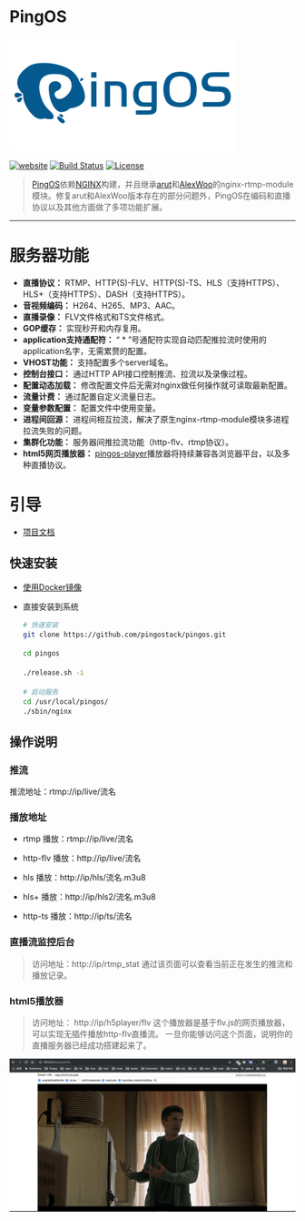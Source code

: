 # PingOS

[![logo](doc/img/logo-banner-white-400x200.png)](https://pingos.io)

[![website](https://img.shields.io/badge/website-https://pingos.io-red.svg)](https://pingos.io) [![Build Status](https://travis-ci.com/pingostack/pingos.svg?branch=master)](https://travis-ci.com/pingostack/pingos) [![License](https://img.shields.io/badge/License-BSD%203--Clause-blue.svg)](https://opensource.org/licenses/BSD-3-Clause)


> [PingOS](https://pingos.io/docs/zh/quick-start)依赖[NGINX](https://github.com/nginx/nginx)构建，并且继承[arut](https://github.com/arut/nginx-rtmp-module)和[AlexWoo](https://github.com/AlexWoo/nginx-rtmp-module)的nginx-rtmp-module模块。修复arut和AlexWoo版本存在的部分问题外，PingOS在编码和直播协议以及其他方面做了多项功能扩展。

---

# 服务器功能

- **直播协议：** RTMP、HTTP(S)-FLV、HTTP(S)-TS、HLS（支持HTTPS）、HLS+（支持HTTPS）、DASH（支持HTTPS）。
- **音视频编码：** H264、H265、MP3、AAC。
- **直播录像：** FLV文件格式和TS文件格式。
- **GOP缓存：** 实现秒开和内存复用。
- **application支持通配符：** “ * ”号通配符实现自动匹配推拉流时使用的application名字，无需累赘的配置。
- **VHOST功能：** 支持配置多个server域名。
- **控制台接口：** 通过HTTP API接口控制推流、拉流以及录像过程。
- **配置动态加载：** 修改配置文件后无需对nginx做任何操作就可读取最新配置。
- **流量计费：** 通过配置自定义流量日志。
- **变量参数配置：** 配置文件中使用变量。
- **进程间回源：** 进程间相互拉流，解决了原生nginx-rtmp-module模块多进程拉流失败的问题。
- **集群化功能：** 服务器间推拉流功能（http-flv、rtmp协议）。
- **html5网页播放器：** [pingos-player](https://github.com/pingostack/pingos-player)播放器将持续兼容各浏览器平台，以及多种直播协议。

# 引导

- [项目文档](https://pingos.io/docs/zh/quick-start)

## 快速安装

- [使用Docker镜像](docker/README.md)

- 直接安装到系统
    ```bash
    # 快速安装
    git clone https://github.com/pingostack/pingos.git

    cd pingos

    ./release.sh -i

    # 启动服务
    cd /usr/local/pingos/
    ./sbin/nginx
    ```

## 操作说明

### 推流

推流地址：rtmp://ip/live/流名

### 播放地址

- rtmp 播放：rtmp://ip/live/流名

- http-flv 播放：http://ip/live/流名

- hls 播放：http://ip/hls/流名.m3u8

- hls+ 播放：http://ip/hls2/流名.m3u8

- http-ts 播放：http://ip/ts/流名

### 直播流监控后台

> 访问地址：http://ip/rtmp_stat
> 通过该页面可以查看当前正在发生的推流和播放记录。


### html5播放器

> 访问地址： http://ip/h5player/flv
> 这个播放器是基于flv.js的网页播放器，可以实现无插件播放http-flv直播流。
> 一旦你能够访问这个页面，说明你的直播服务器已经成功搭建起来了。

![h5player](doc/img/flvplayer.png)
<div class="article__content" markdown="1">
